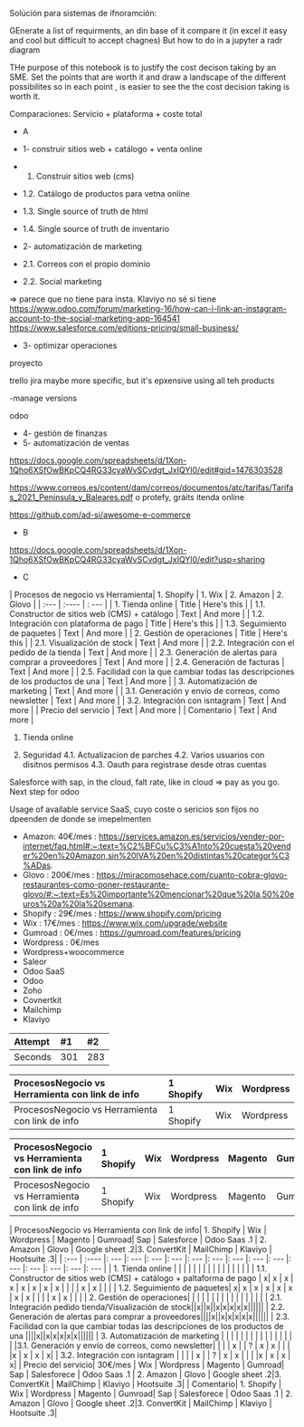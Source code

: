 
Solúción para sistemas de ifnoramción:

GEnerate a list of requirments, an din base of it compare it (in excel it easy and cool but difficult to accept chagnes) But how to do in a jupyter a radr diagram

THe purpose of this notebook is to justify the cost decison taking by an SME. Set the points that are worth it and draw a landscape of the different possibilites so in each point , is easier to see the the cost decision taking is worth it. 

Comparaciones:
Servicio + plataforma + coste total

- A

- 1- construir sitios web + catálogo + venta online	
- 1. 	Construir sitios web (cms)
- 1.2.	Catálogo de productos para vetna online
- 1.3. Single source of truth de html
- 1.4. Single source of truth de inventario
- 2- automatización de marketing	
- 2.1. 	Correos con el propio dominio
- 2.2. Social marketing

=> parece que no tiene para insta. Klaviyo no sé si tiene
https://www.odoo.com/forum/marketing-16/how-can-i-link-an-instagram-account-to-the-social-marketing-app-164541
https://www.salesforce.com/editions-pricing/small-business/

- 3- optimizar operaciones	

proyecto

trello
jira
 maybe more specific, but it's epxensive using all teh products

-manage versions

odoo

- 4- gestión de finanzas	
- 5- automatización de ventas	





https://docs.google.com/spreadsheets/d/1Xon-1Qho6XSfOwBKpCQ4RG33cyaWvSCvdgt_JxIQYl0/edit#gid=1476303528


https://www.correos.es/content/dam/correos/documentos/atc/tarifas/Tarifas_2021_Peninsula_y_Baleares.pdf
o protefy, gráits itenda online

https://github.com/ad-si/awesome-e-commerce

- B

https://docs.google.com/spreadsheets/d/1Xon-1Qho6XSfOwBKpCQ4RG33cyaWvSCvdgt_JxIQYl0/edit?usp=sharing

- C

| Procesos de negocio vs Herramienta| 1. Shopify | 1. Wix | 2. Amazon | 2. Glovo  |
| :---        |    :----   |         : --- |
| 1. Tienda online      | Title       | Here's this   |
| 1.1. Constructor de sitios web (CMS) + catálogo  | Text        | And more      |
| 1.2. Integración con plataforma de pago    | Title       | Here's this   |
| 1.3. Seguimiento de paquetes   | Text        | And more      |
| 2. Gestión de operaciones      | Title       | Here's this   |
| 2.1. Visualización de stock   | Text        | And more      |
| 2.2. Integración con el pedido de la tienda   | Text        | And more      |
| 2.3. Generación de alertas para comprar a proveedores   | Text        | And more      |
| 2.4. Generación de facturas   | Text        | And more      |
| 2.5. Facilidad con la que cambiar todas las descripciones de los productos de una   | Text        | And more      |
| 3. Automatización de marketing   | Text        | And more      |
| 3.1. Generación y envío de correos, como newsletter   | Text        | And more      |
| 3.2. Integración con isntagram   | Text        | And more      |
| Precio del servicio   | Text        | And more      |
| Comentario   | Text        | And more      |


1. Tienda online 

4. Seguridad
4.1. Actualizacion de parches
4.2. Varios usuarios con disitnos permisos
4.3. Oauth para registrase desde otras cuentas

Salesforce with sap, in the cloud, falt rate, like in cloud => pay as you go. Next step for odoo

Usage of available service SaaS, cuyo coste o sericios son fijos no dpeenden de donde se imepelmenten


- Amazon: 40€/mes : https://services.amazon.es/servicios/vender-por-internet/faq.html#:~:text=%C2%BFCu%C3%A1nto%20cuesta%20vender%20en%20Amazon,sin%20IVA%20en%20distintas%20categor%C3%ADas.	
- Glovo	: 200€/mes : https://miracomosehace.com/cuanto-cobra-glovo-restaurantes-como-poner-restaurante-glovo/#:~:text=Es%20importante%20mencionar%20que%20la,50%20euros%20a%20la%20semana.
- Shopify	: 29€/mes : https://www.shopify.com/pricing
- Wix	: 17€/mes : https://www.wix.com/upgrade/website
- Gumroad	: 0€/mes : https://gumroad.com/features/pricing
- Wordpress	: 0€/mes
- Wordpress+woocommerce	
- Saleor	
- Odoo SaaS	
- Odoo 	
- Zoho
- Covnertkit
- Mailchimp
- Klaviyo	

| Attempt | #1 | #2 |
| :--- | :--- | :--- |
| Seconds | 301 | 283 |

| ProcesosNegocio vs Herramienta con link de info | 1 Shopify | Wix |  Wordpress | 
| :---  | :--- | :--- | :--- |
| ProcesosNegocio vs Herramienta con link de info | 1 Shopify | Wix |  Wordpress |

| ProcesosNegocio vs Herramienta con link de info | 1 Shopify | Wix |  Wordpress | Magento | Gumroad| Sap | Salesforce | Odoo Saas 1 | 2 Amazon | Glovo  | Google sheet 2 | 3 ConvertKit | MailChimp | Klaviyo | Hootsuite 3|
| :--- | :--- | :--- | :--- | :--- | :--- | :--- | :--- | :--- | :--- | :--- | :--- | :---  | :--- | :--- | :--- | 
| ProcesosNegocio vs Herramienta con link de info| 1 Shopify | Wix |  Wordpress | Magento | Gumroad | Sap | Salesforce | Odoo Saas 1 | 2 Amazon | Glovo  | Google sheet 2 | 3 ConvertKit | MailChimp | Klaviyo | Hootsuite 3 |

| ProcesosNegocio vs Herramienta con link de info| 1. Shopify | Wix |  Wordpress | Magento | Gumroad| Sap | Salesforce | Odoo Saas .1 | 2. Amazon | Glovo  | Google sheet .2|3. ConvertKit | MailChimp | Klaviyo | Hootsuite .3|
| :---  | :---- |: --- |: --- |: --- |: --- |: --- |: --- |: --- |: --- |: --- |: --- |: --- |: --- |: --- |: --- |
| 1. Tienda online |  | |   | | |  |  |  |  |   |   | |  |  | |
| 1.1. Constructor de sitios web (CMS) + catálogo + paltaforma de pago | x| x |  x | x | x | x | x | x  |  |   |  | x | x | | |
| 1.2. Seguimiento de paquetes| x| x |  x | x | x | x | x | x  |  |   |  | x | x | | |
| 2. Gestión de operaciones|  | |   | | |  |  |  |  |   |   | |  |  | |
| 2.1. Integración pedido tienda/Visualización de stock||x||x||x|x|x|x|x||||||
|  2.2. Generación de alertas para comprar a proveedores||||x||x|x|x|x|x||||||
| 2.3. Facilidad con la que cambiar todas las descripciones de los productos de una ||||x||x|x|x|x|x||||||
| 3. Automatización de marketing |  | |   | | |  |  |  |  |   |   | |  |  | |
|3.1. Generación y envío de correos, como newsletter| |  |  | x | | ? | x | x |  | | |x | x | x | x|
| 3.2. Integración con isntagram | |  |  | x | | ? | x | x |  | | |x | x | x | x|
|  Precio del servicio| 30€/mes | Wix |  Wordpress | Magento | Gumroad| Sap | Salesforece | Odoo Saas .1 | 2. Amazon | Glovo  | Google sheet .2|3. ConvertKit | MailChimp | Klaviyo | Hootsuite .3|
|  Comentario| 1. Shopify | Wix |  Wordpress | Magento | Gumroad| Sap | Salesforece | Odoo Saas .1 | 2. Amazon | Glovo  | Google sheet .2|3. ConvertKit | MailChimp | Klaviyo | Hootsuite .3|
